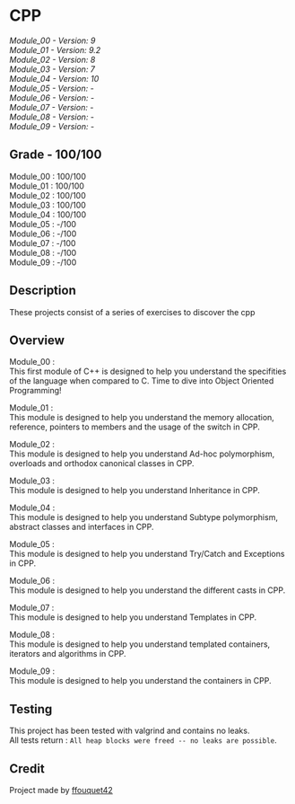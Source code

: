 # CPP

*Module_00 - Version: 9*  
*Module_01 - Version: 9.2*  
*Module_02 - Version: 8*  
*Module_03 - Version: 7*  
*Module_04 - Version: 10*  
*Module_05 - Version: -*  
*Module_06 - Version: -*  
*Module_07 - Version: -*  
*Module_08 - Version: -*  
*Module_09 - Version: -*  

## Grade - 100/100

Module_00 : 100/100  
Module_01 : 100/100  
Module_02 : 100/100  
Module_03 : 100/100  
Module_04 : 100/100  
Module_05 : -/100  
Module_06 : -/100  
Module_07 : -/100  
Module_08 : -/100  
Module_09 : -/100  

## Description

These projects consist of a series of exercises to discover the cpp

## Overview

Module_00 :  
This first module of C++ is designed to help you understand the specifities of the language when compared to C. Time to dive into Object Oriented Programming!

Module_01 :  
This module is designed to help you understand the memory allocation, reference, pointers to members and the usage of the switch in CPP.

Module_02 :  
This module is designed to help you understand Ad-hoc polymorphism, overloads and orthodox canonical classes in CPP.

Module_03 :  
This module is designed to help you understand Inheritance in CPP.

Module_04 :  
This module is designed to help you understand Subtype polymorphism, abstract classes and interfaces in CPP.

Module_05 :  
This module is designed to help you understand Try/Catch and Exceptions in CPP.


Module_06 :  
This module is designed to help you understand the different casts in CPP.

Module_07 :  
This module is designed to help you understand Templates in CPP.


Module_08 :  
This module is designed to help you understand templated containers, iterators and algorithms in CPP.

Module_09 :  
This module is designed to help you understand the containers in CPP.

## Testing

This project has been tested with valgrind and contains no leaks.  
All tests return : `All heap blocks were freed -- no leaks are possible`. 


## Credit

Project made by [ffouquet42](https://github.com/ffouquet42)